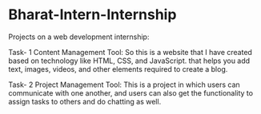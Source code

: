 # Bharat-Intern-Internship
Projects on a web development internship:

Task- 1 Content Management Tool: So this is a website that I have created based on technology like HTML, CSS, and JavaScript. that helps you add text, images, videos, and other elements required to create a blog.

Task- 2 Project Management Tool: This is a project in which users can communicate with one another, and users can also get the functionality to assign tasks to others and do chatting as well.


